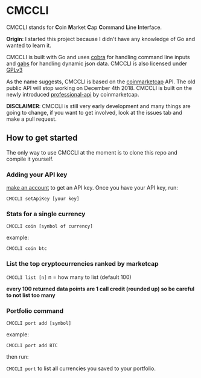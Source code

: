 # CMCCLI
CMCCLI stands for **C**oin **M**arket **C**ap **C**ommand **L**ine **I**nterface.

**Origin**: I started this project because I didn't have any knowledge of Go and wanted to learn it.

CMCCLI is built with Go and uses [cobra](https://github.com/spf13/cobra) for handling command line inputs and [gabs](https://github.com/Jeffail/gabs) for handling dynamic json data. CMCCLI is also licensed under [GPLv3](/LICENSE.md)

As the name suggests, CMCCLI is based on the [coinmarketcap](https://coinmarketcap.com) API.
The old public API will stop working on December 4th 2018. CMCCLI is built on the newly introduced [professional-api](https://pro.coinmarketcap.com) by coinmarketcap.

**DISCLAIMER**: CMCCLI is still very early development and many things are going to change, if you want to get involved, look at the issues tab and make a pull request.

## How to get started

The only way to use CMCCLI at the moment is to clone this repo and compile it yourself.

### Adding your API key
[make an account](https://pro.coinmarketcap.com) to get an API key.
Once you have your API key, run: 

`CMCCLI setApiKey [your key]`

### Stats for a single currency

`CMCCLI coin [symbol of currency]`

example:

`CMCCLI coin btc`

### List the top cryptocurrencies ranked by marketcap

`CMCCLI list [n]` n = how many to list (default 100)

**every 100 returned data points are 1 call credit (rounded up) so be careful to not list too many**

### Portfolio command

`CMCCLI port add [symbol]`

example:

`CMCCLI port add BTC`

then run:

`CMCCLI port` to list all currencies you saved to your portfolio.
